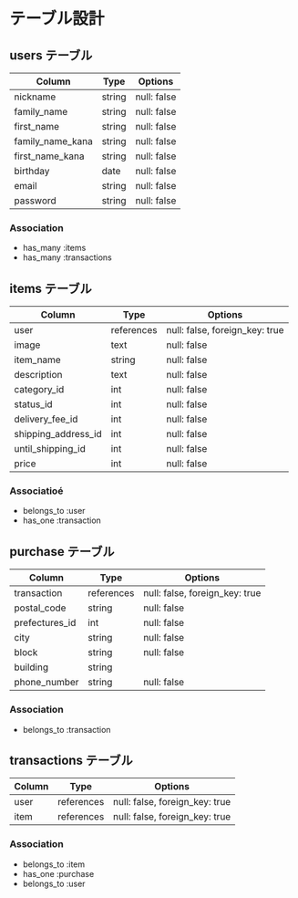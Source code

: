 # テーブル設計

## users テーブル

| Column           | Type   | Options     |
| ---------------- | ------ | ----------- |
| nickname         | string | null: false |
| family_name      | string | null: false |
| first_name       | string | null: false |
| family_name_kana | string | null: false |
| first_name_kana  | string | null: false |
| birthday         | date   | null: false |
| email            | string | null: false |
| password         | string | null: false |

### Association

- has_many :items
- has_many :transactions


## items テーブル

| Column              | Type       | Options                        |
| ------------------- | ---------- | ------------------------------ |
| user                | references | null: false, foreign_key: true |
| image               | text       | null: false                    |
| item_name           | string     | null: false                    |
| description         | text       | null: false                    |
| category_id         | int        | null: false                    |
| status_id           | int        | null: false                    |
| delivery_fee_id     | int        | null: false                    |
| shipping_address_id | int        | null: false                    |
| until_shipping_id   | int        | null: false                    |
| price               | int        | null: false                    |

### Associatioé

- belongs_to :user
- has_one :transaction

## purchase テーブル

| Column           | Type       | Options                        |
| ---------------- | ---------- | ------------------------------ |
| transaction      | references | null: false, foreign_key: true |
| postal_code      | string     | null: false                    |
| prefectures_id   | int        | null: false                    |
| city             | string     | null: false                    |
| block            | string     | null: false                    |
| building         | string     |                                |
| phone_number     | string     | null: false                    |

### Association

- belongs_to :transaction

## transactions テーブル

| Column           | Type       | Options                        |
| ---------------- | ---------- | ------------------------------ |
| user             | references | null: false, foreign_key: true |
| item             | references | null: false, foreign_key: true |

### Association

- belongs_to :item
- has_one :purchase
- belongs_to :user




